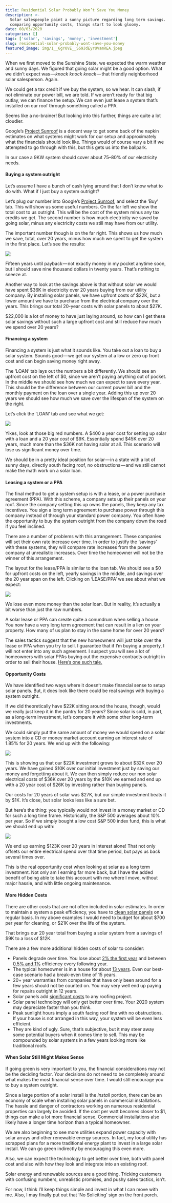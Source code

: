 ```yaml
---
title: Residential Solar Probably Won’t Save You Money
description: >-
  Solar salespeople paint a sunny picture regarding long term savings. When
  comparing opportunity costs, things start to look gloomy.
date: 08/03/2020
categories: []
tags: ['solar', 'savings', 'money', 'investment']
slug: residential-solar-probably-wont-save-you-money
featured_image: img/1__6gY0VE__S69JdEyrUVamREA.jpeg
---
```



When we first moved to the Sunshine State, we expected the warm weather and sunny days. We figured that going solar might be a good option. What we didn’t expect was — _knock knock knock_ — that friendly neighborhood solar salesperson. Again.

We could get a tax credit if we buy the system, so we hear. It can slash, if not eliminate our power bill, we are told. If we aren’t ready for that big outlay, we can finance the setup. We can even just lease a system that’s installed on our roof through something called a PPA.

Seems like a no-brainer! But looking into this further, things are quite a lot cloudier.

Google’s [Project Sunroof](https://www.google.com/get/sunroof) is a decent way to get some back of the napkin estimates on what systems might work for our setup and approximately what the financials should look like. Things would of course vary a bit if we attempted to go through with this, but this gets us into the ballpark.

In our case a 9KW system should cover about 75–80% of our electricity needs.

#### Buying a system outright

Let’s assume I have a bunch of cash lying around that I don’t know what to do with. What if I just buy a system outright?

Let’s plug our number into Google’s [Project Sunroof](https://www.google.com/get/sunroof), and select the ‘Buy’ tab. This will show us some useful numbers. On the far left we show the total cost to us outright. This will be the cost of the system minus any tax credits we get. The second number is how much electricity we saved by going solar, minus any electricity costs we still may have from our utility.

The important number though is on the far right. This shows us how much we save, total, over 20 years, minus how much we spent to get the system in the first place. Let’s see the results:

![](/img/1__0T5SNHZtvOovuv3MGfdngg.png)

Fifteen years until payback — not exactly money in my pocket anytime soon, but I should save nine thousand dollars in twenty years. That’s nothing to sneeze at.

Another way to look at the savings above is that without solar we would have spent $36K in electricity over 20 years buying from our utility company. By installing solar panels, we have upfront costs of $22K, but a lower amount we have to purchase from the electrical company over the years. This brings our total 20-year costs with solar panels to about $27K.

$22,000 is a lot of money to have just laying around, so how can I get these solar savings without such a large upfront cost and still reduce how much we spend over 20 years?

#### Financing a system

Financing a system is just what it sounds like. You take out a loan to buy a solar system. Sounds good — we get our system at a low or zero up front cost and can begin saving money right away.

The ‘LOAN’ tab lays out the numbers a bit differently. We should see an upfront cost on the left of $0, since we aren’t paying anything out of pocket. In the middle we should see how much we can expect to save every year. This should be the difference between our current power bill and the monthly payment on the loan over a single year. Adding this up over 20 years we should see how much we save over the lifespan of the system on the right.

Let’s click the ‘LOAN’ tab and see what we get:

![](/img/1__BfeIVy6KsG0ETAWKBkzNLQ.png)

Yikes, look at those big red numbers. A $400 a year cost for setting up solar with a loan and a 20 year _cost_ of $9K. Essentially spend $45K over 20 years, much more than the $36K not having solar at all. This scenario will lose us significant money over time.

We should be in a pretty ideal position for solar — in a state with a lot of sunny days, directly south facing roof, no obstructions — and we still cannot make the math work on a solar loan.

#### Leasing a system or a PPA

The final method to get a system setup is with a lease, or a power purchase agreement (PPA). With this scheme, a company sets up their panels on your roof. Since the company setting this up owns the panels, they keep any tax incentives. You sign a long term agreement to purchase power through this company instead of through your standard power company. You often have the opportunity to buy the system outright from the company down the road if you feel inclined.

There are a number of problems with this arrangement. These companies will set their own rate increase over time. In order to justify the ‘savings’ with these systems, they will compare rate increases from the power company at unrealistic increases. Over time the homeowner will not be the winner of this arrangement.

The layout for the lease/PPA is similar to the loan tab. We should see a $0 for upfront costs on the left, yearly savings in the middle, and savings over the 20 year span on the left. Clicking on ‘LEASE/PPA’ we see about what we expect:

![](/img/1__yB__6Z0IqCHwgOMG6wt14Og.png)

We lose even more money than the solar loan. But in reality, It’s actually a bit worse than just the raw numbers.

A solar lease or PPA can create quite a conundrum when selling a house. You now have a very long term agreement that can result in a lien on your property. How many of us plan to stay in the same home for over 20 years?

The sales tactics suggest that the new homeowners will just take over the lease or PPA when you try to sell. I guarantee that if I’m buying a property, I will not enter into any such agreement. I suspect you will see a lot of homeowners with solar PPAs buying out the expensive contracts outright in order to sell their house. [Here’s one such tale.](https://www.bloomberg.com/graphics/2019-sunrun-solar-panels/)

#### Opportunity Costs

We have identified two ways where it doesn’t make financial sense to setup solar panels. But, it does look like there could be real savings with buying a system outright.

If we did theoretically have $22K sitting around the house, though, would we really just keep it in the pantry for 20 years? Since solar is sold, in part, as a long-term investment, let’s compare it with some other long-term investments.

We could simply put the same amount of money we would spend on a solar system into a CD or money market account earning an interest rate of 1.85% for 20 years. We end up with the following:

![](/img/1__1xNcGiVeQADihdrpF0DNSQ.png)

This is showing us that our $22K investment grows to about $32K over 20 years. We have gained $10K over our initial investment just by saving our money and forgetting about it. We can then simply reduce our non solar electrical costs of $36K over 20 years by the $10K we earned and end up with a 20 year cost of $26K by investing rather than buying panels.

Our costs for 20 years of solar was $27K, but our simple investment beats it by $1K. It’s close, but solar looks less like a sure bet.

But here’s the thing: you typically would not invest in a money market or CD for such a long time frame. Historically, the S&P 500 averages about 10% per year. So if we simply bought a low cost S&P 500 index fund, this is what we should end up with:

![](/img/1__sjzopL2__p__gxitK__yWlu__A.png)

We end up earning $123K over 20 years in interest alone! That not only offsets our entire electrical spend over that time period, but pays us back several times over.

This is the real opportunity cost when looking at solar as a long term investment. Not only am I earning far more back, but I have the added benefit of being able to take this account with me where I move, without major hassle, and with little ongoing maintenance.

#### More Hidden Costs

There are other costs that are not often included in solar estimates. In order to maintain a system a peak efficiency, you have to [clean solar panels](https://reneweconomy.com.au/hidden-cost-of-rooftop-solar-who-should-pay-for-maintenance-99200/) on a regular basis. In my above examples I would need to budget for about $700 per year for cleaning, or $21K over the life of the system.

That brings our 20 year total from buying a solar system from a savings of $9K to a loss of $12K.

There are a few more additional hidden costs of solar to consider:

*   Panels degrade over time. You lose about [2% the first year](https://businessfeed.sunpower.com/articles/what-to-know-about-commercial-solar-panel-degradation) and between [0.5% and 1%](https://news.energysage.com/how-long-do-solar-panels-last/) efficiency every following year.
*   The typical homeowner is in a house for about [13 years](https://www.nar.realtor/blogs/economists-outlook/how-long-do-homeowners-stay-in-their-homes). Even our best-case scenario had a break-even time of 15 years.
*   20+ year warranties from companies that have only been around for a few years should not be counted on. You may very well end up paying for repairs outright in 12 years.
*   Solar panels add [significant costs](https://www.fixr.com/costs/remove-solar-panels-to-replace-roof) to any roofing project.
*   Solar panel technology will only get better over time. Your 2020 system may depreciate faster than you think.
*   Peak sunlight hours imply a south facing roof line with no obstructions. If your house is not arranged in this way, your system will be even less efficient.
*   They are kind of ugly. Sure, that’s subjective, but it may steer away some potential buyers when it comes time to sell. This may be compounded by solar systems in a few years looking more like traditional roofs.

#### When Solar Still Might Makes Sense

If going green is very important to you, the financial considerations may not be the deciding factor. Your decisions do not need to be completely around what makes the most financial sense over time. I would still encourage you to buy a system outright.

Since a large portion of a solar install is the _install_ portion, there can be an economy of scale when installing solar panels in commercial installations. The hassle and danger of contractors working on numerous residential properties can largely be avoided. If the cost per watt becomes closer to $1, things can make a lot more financial sense. Commercial installations also likely have a longer time horizon than a typical homeowner.

We are also beginning to see more utilities expand power capacity with solar arrays and other renewable energy sources. In fact, my local utility has scrapped plans for a more traditional energy plant to invest in a large solar install. We can go green indirectly by encouraging this even more.

Also, we can expect the technology to get better over time, both with panel cost and also with how they look and integrate into an existing roof.

Solar energy and renewable sources are a good thing. Tricking customers with confusing numbers, unrealistic promises, and pushy sales tactics, isn’t.

For now, I think I’ll keep things simple and invest in what I can move with me. Also, I may finally put out that ‘No Soliciting’ sign on the front porch.
